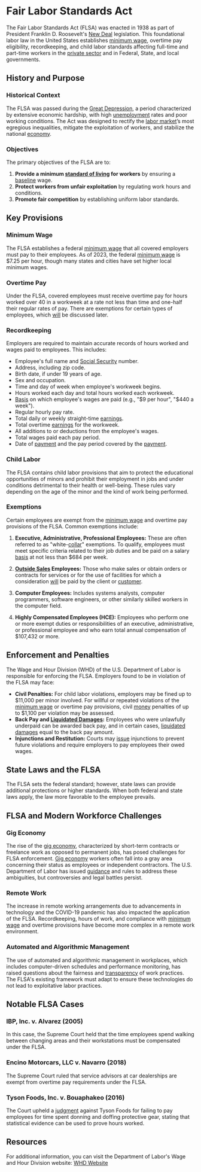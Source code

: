 # Fair Labor Standards Act

The Fair Labor Standards Act (FLSA) was enacted in 1938 as part of President Franklin D. Roosevelt's [New Deal](../n/new_deal.md) legislation. This foundational labor law in the United States establishes [minimum wage](../m/minimum_wage.md), overtime pay eligibility, recordkeeping, and child labor standards affecting full-time and part-time workers in the [private sector](../p/private_sector.md) and in Federal, State, and local governments.

## History and Purpose

### Historical Context

The FLSA was passed during the [Great Depression](../g/great_depression.md), a period characterized by extensive economic hardship, with high [unemployment](../u/unemployment.md) rates and poor working conditions. The Act was designed to rectify the [labor market](../l/labor_market.md)’s most egregious inequalities, mitigate the exploitation of workers, and stabilize the national [economy](../e/economy.md).

### Objectives

The primary objectives of the FLSA are to:

1. **Provide a minimum [standard of living](../s/standard_of_living.md) for workers** by ensuring a [baseline](../b/baseline.md) wage.
2. **Protect workers from unfair exploitation** by regulating work hours and conditions.
3. **Promote fair competition** by establishing uniform labor standards.

## Key Provisions

### Minimum Wage

The FLSA establishes a federal [minimum wage](../m/minimum_wage.md) that all covered employers must pay to their employees. As of 2023, the federal [minimum wage](../m/minimum_wage.md) is $7.25 per hour, though many states and cities have set higher local minimum wages.

### Overtime Pay

Under the FLSA, covered employees must receive overtime pay for hours worked over 40 in a workweek at a rate not less than time and one-half their regular rates of pay. There are exemptions for certain types of employees, which [will](../w/will.md) be discussed later.

### Recordkeeping

Employers are required to maintain accurate records of hours worked and wages paid to employees. This includes:

- Employee's full name and [Social Security](../s/social_security.md) number.
- Address, including zip code.
- Birth date, if under 19 years of age.
- Sex and occupation.
- Time and day of week when employee's workweek begins.
- Hours worked each day and total hours worked each workweek.
- [Basis](../b/basis.md) on which employee's wages are paid (e.g., "$9 per hour", "$440 a week").
- Regular hourly pay rate.
- Total daily or weekly straight-time [earnings](../e/earnings.md).
- Total overtime [earnings](../e/earnings.md) for the workweek.
- All additions to or deductions from the employee's wages.
- Total wages paid each pay period.
- Date of [payment](../p/payment.md) and the pay period covered by the [payment](../p/payment.md).

### Child Labor

The FLSA contains child labor provisions that aim to protect the educational opportunities of minors and prohibit their employment in jobs and under conditions detrimental to their health or well-being. These rules vary depending on the age of the minor and the kind of work being performed.

### Exemptions

Certain employees are exempt from the [minimum wage](../m/minimum_wage.md) and overtime pay provisions of the FLSA. Common exemptions include:

1. **Executive, Administrative, Professional Employees:** These are often referred to as "white-[collar](../c/collar.md)" exemptions. To qualify, employees must meet specific criteria related to their job duties and be paid on a salary [basis](../b/basis.md) at not less than $684 per week.

2. **[Outside Sales](../o/outside_sales.md) Employees:** Those who make sales or obtain orders or contracts for services or for the use of facilities for which a consideration [will](../w/will.md) be paid by the client or [customer](../c/customer.md).

3. **Computer Employees:** Includes systems analysts, computer programmers, software engineers, or other similarly skilled workers in the computer field.

4. **Highly Compensated Employees (HCE):** Employees who perform one or more exempt duties or responsibilities of an executive, administrative, or professional employee and who earn total annual compensation of $107,432 or more.

## Enforcement and Penalties

The Wage and Hour Division (WHD) of the U.S. Department of Labor is responsible for enforcing the FLSA. Employers found to be in violation of the FLSA may face:

- **Civil Penalties:** For child labor violations, employers may be fined up to $11,000 per minor involved. For willful or repeated violations of the [minimum wage](../m/minimum_wage.md) or overtime pay provisions, civil [money](../m/money.md) penalties of up to $1,100 per violation may be assessed.
- **Back Pay and [Liquidated Damages](../l/liquidated_damages.md):** Employees who were unlawfully underpaid can be awarded back pay, and in certain cases, [liquidated damages](../l/liquidated_damages.md) equal to the back pay amount.
- **Injunctions and Restitution:** Courts may [issue](../i/issue.md) injunctions to prevent future violations and require employers to pay employees their owed wages.

## State Laws and the FLSA

The FLSA sets the federal standard; however, state laws can provide additional protections or higher standards. When both federal and state laws apply, the law more favorable to the employee prevails.

## FLSA and Modern Workforce Challenges

### Gig Economy

The rise of the [gig economy](../g/gig_economy.md), characterized by short-term contracts or freelance work as opposed to permanent jobs, has posed challenges for FLSA enforcement. [Gig economy](../g/gig_economy.md) workers often fall into a gray area concerning their status as employees or independent contractors. The U.S. Department of Labor has issued [guidance](../g/guidance.md) and rules to address these ambiguities, but controversies and legal battles persist.

### Remote Work

The increase in remote working arrangements due to advancements in technology and the COVID-19 pandemic has also impacted the application of the FLSA. Recordkeeping, hours of work, and compliance with [minimum wage](../m/minimum_wage.md) and overtime provisions have become more complex in a remote work environment.

### Automated and Algorithmic Management

The use of automated and algorithmic management in workplaces, which includes computer-driven schedules and performance monitoring, has raised questions about the fairness and [transparency](../t/transparency.md) of work practices. The FLSA's existing framework must adapt to ensure these technologies do not lead to exploitative labor practices.

## Notable FLSA Cases

### IBP, Inc. v. Alvarez (2005)

In this case, the Supreme Court held that the time employees spend walking between changing areas and their workstations must be compensated under the FLSA.

### Encino Motorcars, LLC v. Navarro (2018)

The Supreme Court ruled that service advisors at car dealerships are exempt from overtime pay requirements under the FLSA.

### Tyson Foods, Inc. v. Bouaphakeo (2016)

The Court upheld a [judgment](../j/judgment.md) against Tyson Foods for failing to pay employees for time spent donning and doffing protective gear, stating that statistical evidence can be used to prove hours worked.

## Resources

For additional information, you can visit the Department of Labor's Wage and Hour Division website: [WHD Website](https://www.dol.gov/agencies/whd)
